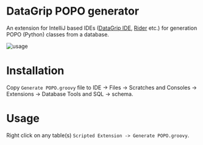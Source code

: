 # DataGrip POPO generator
An extension for IntelliJ based IDEs ([DataGrip IDE](https://www.jetbrains.com/datagrip/), [Rider](https://www.jetbrains.com/rider/) etc.) for generation POPO (Python) classes from a database.

![usage](https://habrastorage.org/files/893/0a0/6fc/8930a06fc6064250b744aeda3a80466a.png)

# Installation
Copy `Generate POPO.groovy` file to IDE -> Files -> Scratches and Consoles -> Extensions -> Database Tools and SQL -> schema.    

# Usage
Right click on any table(s) `Scripted Extension -> Generate POPO.groovy`.
